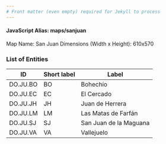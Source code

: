 ```yaml
---
# Front matter (even empty) required for Jekyll to process
---
```


#### JavaScript Alias: maps/sanjuan

Map Name: San Juan
Dimensions (Width x Height): 610x570





### List of Entities

ID | Short label | Label
---|---|---|
DO.JU.BO|BO|Bohechío
DO.JU.EC|EC|El Cercado
DO.JU.JH|JH|Juan de Herrera
DO.JU.LM|LM|Las Matas de Farfán
DO.JU.SJ|SJ|San Juan de la Maguana
DO.JU.VA|VA|Vallejuelo